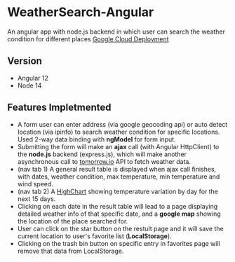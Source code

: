 # WeatherSearch-Angular
 An angular app with node.js backend in which user can search the weather condition for different places
[Google Cloud Deployment](https://hw8-cs571-2021.wl.r.appspot.com/)
## Version
- Angular 12
- Node 14

## Features Impletmented
- A form user can enter address (via google geocoding api) or auto detect location (via ipinfo) to search weather condition for specific locations. Used 2-way data binding with **ngModel** for form input.
- Submitting the form will make an **ajax** call (with Angular HttpClient) to the **node.js** backend (express.js), which will make another asynchronous call to [tomorrow.io](https://app.tomorrow.io/) API to fetch weather data.
- (nav tab 1) A general result table is displayed when ajax call finishes, with dates, weather condition, max temperature, min temperature and wind speed. 
- (nav tab 2) A [HighChart](https://www.highcharts.com/) showing temperature variation by day for the next 15 days.
- Clicking on each date in the result table will lead to a page displaying detailed weather info of that specific date, and a **google map** showing the location of the place searched for.
- User can click on the star button on the restult page and it will save the current location to user's favorite list (**LocalStorage**).
- Clicking on the trash bin button on specific entry in favorites page will remove that data from LocalStorage.